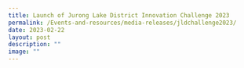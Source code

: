 ```yaml
---
title: Launch of Jurong Lake District Innovation Challenge 2023
permalink: /Events-and-resources/media-releases/jldchallenge2023/
date: 2023-02-22
layout: post
description: ""
image: ""
---
```

